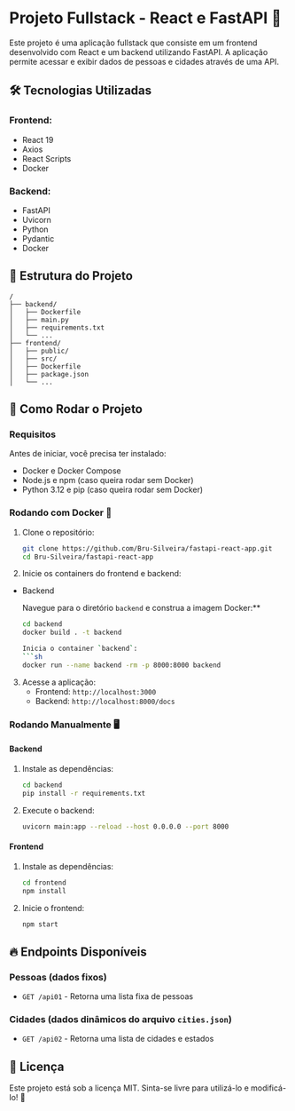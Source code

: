 # Projeto Fullstack - React e FastAPI 🚀

Este projeto é uma aplicação fullstack que consiste em um frontend desenvolvido com React e um backend utilizando FastAPI. A aplicação permite acessar e exibir dados de pessoas e cidades através de uma API.

## 🛠️ Tecnologias Utilizadas

### Frontend:
- React 19
- Axios
- React Scripts
- Docker

### Backend:
- FastAPI
- Uvicorn
- Python
- Pydantic
- Docker

## 📂 Estrutura do Projeto

```
/
├── backend/                
│   ├── Dockerfile
│   ├── main.py
│   ├── requirements.txt
│   └── ...
├── frontend/              
│   ├── public/
│   ├── src/
│   ├── Dockerfile
│   ├── package.json
│   └── ...

```

## 🚀 Como Rodar o Projeto

### Requisitos
Antes de iniciar, você precisa ter instalado:
- Docker e Docker Compose
- Node.js e npm (caso queira rodar sem Docker)
- Python 3.12 e pip (caso queira rodar sem Docker)

### Rodando com Docker 🐳

1. Clone o repositório:
   ```sh
   git clone https://github.com/Bru-Silveira/fastapi-react-app.git
   cd Bru-Silveira/fastapi-react-app
   ```

2. Inicie os containers do frontend e backend:
  - Backend
    
    Navegue para o diretório `backend` e construa a imagem Docker:**
    ```sh
    cd backend
    docker build . -t backend

    Inicia o container `backend`:
    ```sh
    docker run --name backend -rm -p 8000:8000 backend


3. Acesse a aplicação:
   - Frontend: `http://localhost:3000`
   - Backend: `http://localhost:8000/docs`

### Rodando Manualmente 🖥️

#### Backend
1. Instale as dependências:
   ```sh
   cd backend
   pip install -r requirements.txt
   ```
2. Execute o backend:
   ```sh
   uvicorn main:app --reload --host 0.0.0.0 --port 8000
   ```

#### Frontend
1. Instale as dependências:
   ```sh
   cd frontend
   npm install
   ```
2. Inicie o frontend:
   ```sh
   npm start
   ```

## 🔥 Endpoints Disponíveis

### Pessoas (dados fixos)
- `GET /api01` - Retorna uma lista fixa de pessoas

### Cidades (dados dinâmicos do arquivo `cities.json`)
- `GET /api02` - Retorna uma lista de cidades e estados

## 📜 Licença
Este projeto está sob a licença MIT. Sinta-se livre para utilizá-lo e modificá-lo! 🎉

